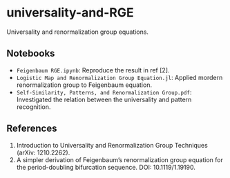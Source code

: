 # universality-and-RGE

Universality and renormalization group equations.

## Notebooks

* `Feigenbaum RGE.ipynb`: Reproduce the result in ref [2].
* `Logistic Map and Renormalization Group Equation.jl`: Applied mordern renormalization group to Feigenbaum equation.
* `Self-Similarity, Patterns, and Renormalization Group.pdf`: Investigated the relation between the universality and pattern recognition.

## References

1. Introduction to Universality and Renormalization Group Techniques (arXiv: 1210.2262).
2. A simpler derivation of Feigenbaum’s renormalization group equation for the period-doubling bifurcation sequence. DOI: 10.1119/1.19190.
